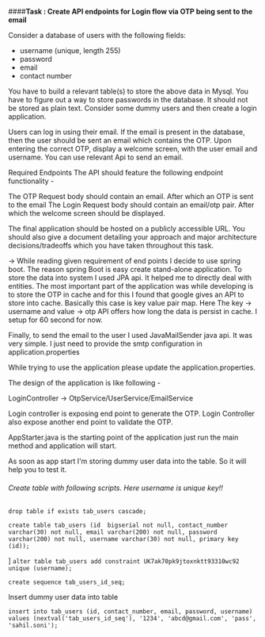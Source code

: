 ####**Task : Create API endpoints for Login flow via OTP being sent to the email**

Consider a database of users with the following fields:

* username (unique, length 255)
* password
* email
* contact number

You have to build a relevant table(s) to store the above data in Mysql. You have to figure out a way to store passwords in the database. It should not be stored as plain text. Consider some dummy users and then create a login application.

Users can log in using their email. If the email is present in the database, then the user should be sent an email which contains the OTP. Upon entering the correct OTP, display a welcome screen, with the user email and username. You can use relevant Api to send an email. 

Required Endpoints
The API should feature the following endpoint functionality -

The OTP Request body should contain an email. After which an OTP is sent to the email
The Login Request body should contain an email/otp pair. After which the welcome screen should be displayed.

The final application should be hosted on a publicly accessible URL.  You should also give a document detailing your approach and major architecture decisions/tradeoffs which you have taken throughout this task.





-> While reading given requirement of end points I decide to use spring boot. The reason spring Boot is easy create stand-alone application. 
   To store the data into system I used JPA api. It helped me to directly deal with entities.
   The most important part of the application was while developing is to store the OTP in cache and for this I found that google gives an API to store into cache. 
   Basically this case is key value pair map. Here The key -> username and value -> otp 
   API offers how long the data is persist in cache. I setup for 60 second for now. 


Finally, to send the email to the user I used JavaMailSender java api. It was very simple. I just need to provide the smtp configuration in application.properties

While trying to use the application please update the application.properties.

The design of the application is like following - 

LoginController -> OtpService/UserService/EmailService 

Login controller is exposing end point to generate the OTP.
Login Controller also expose another end point to validate the OTP. 

AppStarter.java is the starting point of the application just run the main method and application will start. 

As soon as app start I'm storing dummy user data into the table. So it will help you to test it. 




###### Create table with following scripts. Here username is unique key!! 

`drop table if exists tab_users cascade;`

`create table tab_users (id  bigserial not null, contact_number varchar(30) not null, email varchar(200) not null, password varchar(200) not null, username varchar(30) not null, primary key (id));
`


]
`alter table tab_users add constraint UK7ak70pk9jtoxnktt93310wc92 unique (username);`

`create sequence tab_users_id_seq;`

Insert dummy user data into table 

`insert into tab_users (id, contact_number, email, password, username) values (nextval('tab_users_id_seq'), '1234', 'abcd@gmail.com', 'pass', 'sahil.soni');`

